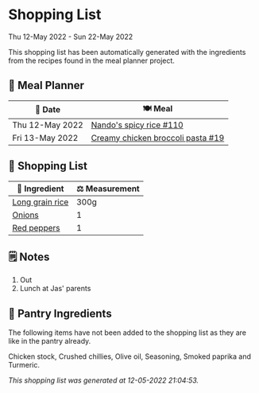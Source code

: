# Shopping List

Thu 12-May 2022 - Sun 22-May 2022

This shopping list has been automatically generated with the ingredients from the recipes found in the meal planner project.

## 📅 Meal Planner

|📅 Date| 🍽️ Meal|
|----|----|
|Thu 12-May 2022|[Nando's spicy rice #110](https://github.com/jcallaghan/The-Cookbook/issues/110)|
|Fri 13-May 2022|[Creamy chicken broccoli pasta #19](https://github.com/jcallaghan/The-Cookbook/issues/19)|

## 🛒 Shopping List

| 🍌 Ingredient| ⚖️ Measurement|
|----------|-----------|
|[Long grain rice](https://www.sainsburys.co.uk/gol-ui/SearchResults/Long%20grain%20rice)|300g|
|[Onions](https://www.sainsburys.co.uk/gol-ui/SearchResults/Onions)|1|
|[Red peppers](https://www.sainsburys.co.uk/gol-ui/SearchResults/Red%20peppers)|1|

## 🗒️ Notes

1. Out
1. Lunch at Jas' parents

## 🏪 Pantry Ingredients

The following items have not been added to the shopping list as they are like in the pantry already.

Chicken stock, Crushed chillies, Olive oil, Seasoning, Smoked paprika and Turmeric.


_This shopping list was generated at 12-05-2022 21:04:53._